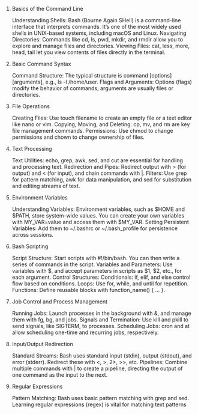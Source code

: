 1. Basics of the Command Line

    Understanding Shells: Bash (Bourne Again SHell) is a command-line interface that interprets commands. It’s one of the most widely used shells in UNIX-based systems, including macOS and Linux.
    Navigating Directories: Commands like cd, ls, pwd, mkdir, and rmdir allow you to explore and manage files and directories.
    Viewing Files: cat, less, more, head, tail let you view contents of files directly in the terminal.

2. Basic Command Syntax

    Command Structure: The typical structure is command [options] [arguments], e.g., ls -l /home/user.
    Flags and Arguments: Options (flags) modify the behavior of commands; arguments are usually files or directories.

3. File Operations

    Creating Files: Use touch filename to create an empty file or a text editor like nano or vim.
    Copying, Moving, and Deleting: cp, mv, and rm are key file management commands.
    Permissions: Use chmod to change permissions and chown to change ownership of files.

4. Text Processing

    Text Utilities: echo, grep, awk, sed, and cut are essential for handling and processing text.
    Redirection and Pipes: Redirect output with > (for output) and < (for input), and chain commands with |.
    Filters: Use grep for pattern matching, awk for data manipulation, and sed for substitution and editing streams of text.

5. Environment Variables

    Understanding Variables: Environment variables, such as $HOME and $PATH, store system-wide values. You can create your own variables with MY_VAR=value and access them with $MY_VAR.
    Setting Persistent Variables: Add them to ~/.bashrc or ~/.bash_profile for persistence across sessions.

6. Bash Scripting

    Script Structure: Start scripts with #!/bin/bash. You can then write a series of commands in the script.
    Variables and Parameters: Use variables with $, and accept parameters in scripts as $1, $2, etc., for each argument.
    Control Structures:
        Conditionals: if, elif, and else control flow based on conditions.
        Loops: Use for, while, and until for repetition.
        Functions: Define reusable blocks with function_name() { ... }.

7. Job Control and Process Management

    Running Jobs: Launch processes in the background with &, and manage them with fg, bg, and jobs.
    Signals and Termination: Use kill and pkill to send signals, like SIGTERM, to processes.
    Scheduling Jobs: cron and at allow scheduling one-time and recurring jobs, respectively.

8. Input/Output Redirection

    Standard Streams: Bash uses standard input (stdin), output (stdout), and error (stderr). Redirect these with <, >, 2>, >>, etc.
    Pipelines: Combine multiple commands with | to create a pipeline, directing the output of one command as the input to the next.

9. Regular Expressions

    Pattern Matching: Bash uses basic pattern matching with grep and sed. Learning regular expressions (regex) is vital for matching text patterns
